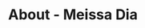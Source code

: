 ---
id: meissa_dia
permalink: "/about/meissa_dia"
full_name: Meissa Dia
title: About - Meissa Dia
role: Sr. Frontend Engineer
image: meissa_dia.jpg
about: Meissa is on a mission to create user experiences that improve lives while
  growing as an individual, teammate, and leader. He aims to uplift and empower those
  around him because working together is the surest path forward. Meissa has deep
  expertise in ReactJS, Redux, ES6, Progressive Web Apps, Responsive Design, and Git.
  When not developing, he enjoys hiking, basketball, and music production.
github: https://github.com/meissadia
linkedin: https://www.linkedin.com/in/meissa/
homepage: https://meissadia.surge.sh
featimg: "/assets/aboutBanner1.jpg"
layout: about/profile
---